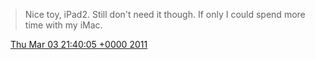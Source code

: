 > Nice toy, iPad2\. Still don't need it though\. If only I could spend more time with my iMac\.

<img src="../../media/tweet.ico" width="12" /> [Thu Mar 03 21:40:05 +0000 2011](https://twitter.com/DromerDenker/status/43425438147690496)
